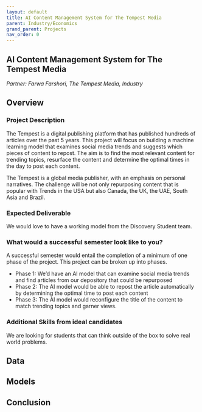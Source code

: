 ```yaml
---
layout: default
title: AI Content Management System for The Tempest Media 
parent: Industry/Economics
grand_parent: Projects 
nav_order: 0
---
```



## AI Content Management System for The Tempest Media 
*Partner: Farwa Farshori, The Tempest Media, Industry*

## Overview
### Project Description
The Tempest is a digital publishing platform that has published hundreds of articles over the past 5 years. This project will focus on building a machine learning model that examines social media trends and suggests which pieces of content to repost. The aim is to find the most relevant content for trending topics, resurface the content and determine the optimal times in the day to post each content. 

The Tempest is a global media publisher, with an emphasis on personal narratives. The challenge will be not only repurposing content that is popular with Trends in the USA but also Canada, the UK, the UAE, South Asia and Brazil. 
### Expected Deliverable
We would love to have a working model from the Discovery Student team. 
### What would a successful semester look like to you?
A successful semester would entail the completion of a minimum of one phase of the project. This project can be broken up into phases.  
- Phase 1: We’d have an AI model that can examine social media trends and find articles from our depository that could be repurposed 
- Phase 2: The AI model would be able to repost the article automatically by determining the optimal time to post each content 
- Phase 3: The AI model would reconfigure the title of the content to match trending topics and garner views. 
### Additional Skills from ideal candidates
We are looking for students that can think outside of the box to solve real world problems. 

## Data

## Models

## Conclusion


```python

```
